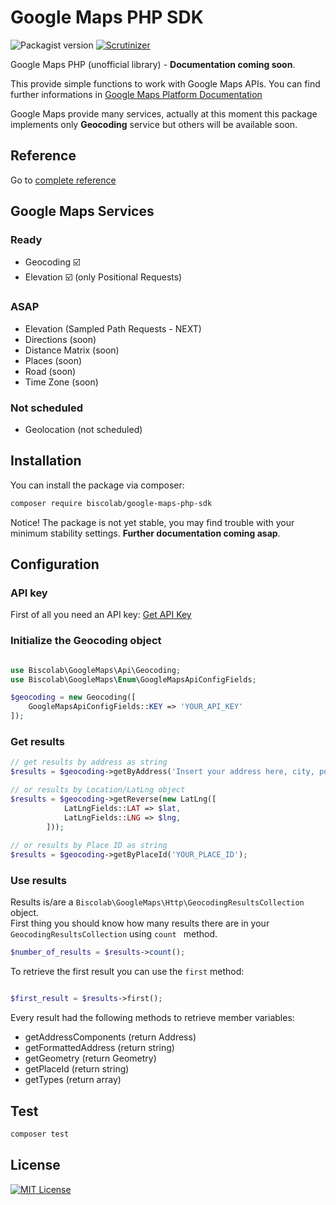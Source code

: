 # Google Maps PHP SDK

![Packagist version](https://img.shields.io/packagist/v/biscolab/google-maps-php-sdk.svg) [![Scrutinizer](https://img.shields.io/scrutinizer/g/biscolab/google-maps-php-sdk.svg)](https://scrutinizer-ci.com/g/biscolab/google-maps-php-sdk/)

Google Maps PHP (unofficial library) - **Documentation coming soon**.

This provide simple functions to work with Google Maps APIs. You can find further informations in [Google Maps Platform Documentation](https://developers.google.com/maps/documentation/)

Google Maps provide many services, actually at this moment this package implements only **Geocoding** service but others will be available soon.

## Reference
Go to [complete reference](https://biscolab.com/google-maps-php-reference/)

## Google Maps Services

### Ready
* Geocoding :ballot_box_with_check:
* Elevation :ballot_box_with_check: (only Positional Requests)

### ASAP
* Elevation (Sampled Path Requests - NEXT)
* Directions (soon)
* Distance Matrix (soon)
* Places (soon)
* Road (soon)
* Time Zone (soon)

### Not scheduled
* Geolocation (not scheduled)

## Installation

You can install the package via composer:
```sh
composer require biscolab/google-maps-php-sdk
```
Notice! The package is not yet stable, you may find trouble with your minimum stability settings. 
**Further documentation coming asap**.

## Configuration

### API key

First of all you need an API key: [Get API Key](https://developers.google.com/maps/documentation/geolocation/get-api-key)

### Initialize the Geocoding object

```php

use Biscolab\GoogleMaps\Api\Geocoding;
use Biscolab\GoogleMaps\Enum\GoogleMapsApiConfigFields;

$geocoding = new Geocoding([
	GoogleMapsApiConfigFields::KEY => 'YOUR_API_KEY'
]);
```

### Get results

```php
// get results by address as string
$results = $geocoding->getByAddress('Insert your address here, city, postal code etc...');

// or results by Location/LatLng object
$results = $geocoding->getReverse(new LatLng([
			LatLngFields::LAT => $lat,
			LatLngFields::LNG => $lng,
		]));
		
// or results by Place ID as string
$results = $geocoding->getByPlaceId('YOUR_PLACE_ID');

```

### Use results
Results is/are a `Biscolab\GoogleMaps\Http\GeocodingResultsCollection` object.  
First thing you should know how many results there are in your `GeocodingResultsCollection` using `count
` method.
```php
$number_of_results = $results->count();
```
To retrieve the first result you can use the `first` method:

```php

$first_result = $results->first();

```

Every result had the following methods to retrieve member variables:

* getAddressComponents (return Address)
* getFormattedAddress (return string)
* getGeometry (return Geometry)
* getPlaceId (return string)
* getTypes (return array)

## Test

```sh
composer test
```

## License
[![MIT License](https://img.shields.io/github/license/biscolab/google-maps-php-sdk.svg)](https://github.com/biscolab/google-maps-php-sdk/blob/master/LICENSE)
